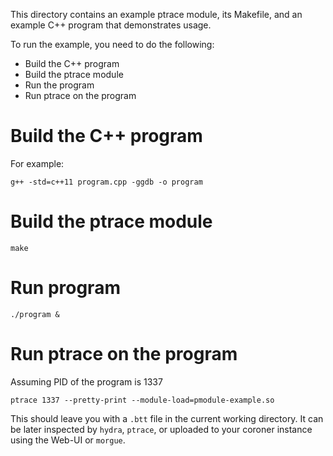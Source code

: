 This directory contains an example ptrace module, its Makefile, and an example
C++ program that demonstrates usage.

To run the example, you need to do the following:
- Build the C++ program
- Build the ptrace module
- Run the program
- Run ptrace on the program

# Build the C++ program

For example:
```
g++ -std=c++11 program.cpp -ggdb -o program
```

# Build the ptrace module

```
make
```

# Run program

```
./program &
```

# Run ptrace on the program

Assuming PID of the program is 1337

```
ptrace 1337 --pretty-print --module-load=pmodule-example.so
```
This should leave you with a `.btt` file in the current working directory. It
can be later inspected by `hydra`, `ptrace`, or uploaded to your coroner
instance using the Web-UI or `morgue`.